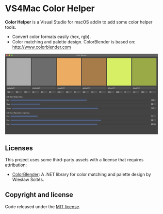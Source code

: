 # VS4Mac Color Helper

**Color Helper** is a Visual Studio for macOS addin to add some color helper tools.

* Convert color formats easily (hex, rgb).
* Color matching and palette design. ColorBlender is based on: http://www.colorblender.com

![Color Helper](images/color-blender.gif)

## Licenses

This project uses some third-party assets with a license that requires attribution:

- [ColorBlender](https://github.com/wieslawsoltes/ColorBlender): A .NET library for color matching and palette design by Wiesław Šoltés.

## Copyright and license

Code released under the [MIT license](https://opensource.org/licenses/MIT).